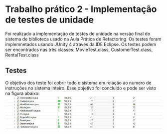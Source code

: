 # Trabalho prático 2 - Implementação de testes de unidade
Foi realizado a implementação de testes de unidade na versão final do sistema de biblioteca usado na Aula Prática de Refactoring. Os testes foram implemnetados usando JUnity 4 através da IDE Eclipse.
Os testes podem ser encontrados nas três classes: MovieTest.class, CustomerTest.class, RentalTest.class

## Testes
O objetivo dos teste foi cobrir todo o sistema em relação ao numero de instruções no sistema inteiro. Esse objetivo foi concluido e pode ser visto na figura abaixo:
<img src="https://github.com/marcos-willian/Teste-de-unidade/blob/main/Cobertura%20dos%20testes.jpg" alt="Cobertura dos teste"></img>
